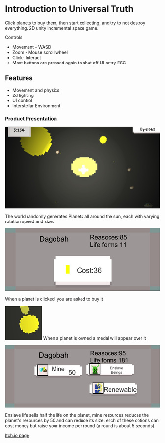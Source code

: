

# Introduction to Universal Truth
Click planets to buy them, then start collecting, and try to not destroy everything. 2D unity incremental space game.

Controls
* Movement - WASD
* Zoom - Mouse scroll wheel
* Click- Interact
* Most buttons are pressed again to shut off UI or try ESC 

##  Features
* Movement and physics
* 2d lighting
* UI control
* Interstellar Environment

###  Product Presentation

![Starting the Game](ImagesForGIt/Start.jpg)

The world randomly generates Planets all around the sun, each with varying rotation speed and size.

![Click a Planet](ImagesForGIt/Clicked.jpg)

When a planet is clicked, you are asked to buy it

![Owned Planets](ImagesForGIt/onBuy.jpg)
When a planet is owned a medal will appear over it

![Buying Menu](ImagesForGIt/Menu.jpg)

Enslave life sells half the life on the planet, mine resources reduces the planet's resources by 50 and can reduce its size. each of these options can cost money but raise your income per round (a round is about 5 seconds)

[Itch.io page](https://magentaautumn.itch.io/universal-truth)
